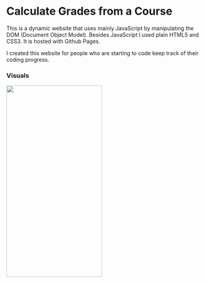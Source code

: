 <h1>Calculate Grades from a Course</h1>

<p>This is a dynamic website that uses mainly JavaScript by manipulating the DOM (Document Object Model). Besides JavaScript I used plain HTML5 and CSS3. It is hosted with Github Pages.</p>

<p>I created this website for people who are starting to code keep track of their coding progress.</p>

<h3>Visuals</h3>

<img src="https://suelenduarte.github.io/CalculateGradesCourse/images/java-course.png" width = 250 height = 500> 
